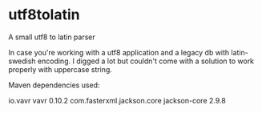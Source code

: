 # utf8tolatin
A small utf8 to latin parser 

In case you're working with a utf8 application and a legacy db with latin-swedish encoding.
I digged a lot but couldn't come with a solution to work properly with uppercase string. 

Maven dependencies used:
<!-- https://mvnrepository.com/artifact/io.vavr/vavr -->
<dependency>
    <groupId>io.vavr</groupId>
    <artifactId>vavr</artifactId>
    <version>0.10.2</version>
</dependency>

<!-- https://mvnrepository.com/artifact/com.fasterxml.jackson.core/jackson-core -->
<dependency>
    <groupId>com.fasterxml.jackson.core</groupId>
    <artifactId>jackson-core</artifactId>
    <version>2.9.8</version>
</dependency>
